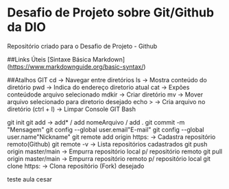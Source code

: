 # Desafio de Projeto sobre Git/Github da DIO
Repositório criado para o Desafio de Projeto - Github

##Links Úteis
[Sintaxe Básica Markdown] (https://www.markdownguide.org/basic-syntax/)

##Atalhos GIT
cd -> Navegar entre diretórios
ls -> Mostra conteúdo do diretório
pwd -> Indica do endereço diretorio atual
cat -> Expões conteúdode arquivo selecionado
mdkir -> Criar diretório
mv -> Mover arquivo selecionado para diretorio desejado
echo > -> Cria arquivo no diretório
(ctrl + l) -> Limpar Console GIT Bash

git init
git add -> add* / add nomeArquivo / add .
git commit -m "Mensagem"
git config --global user.email"E-mail"
git config --global user.name"Nickname"
git remote add origin https: -> Cadastra repositório remoto(Github)
git remote -v -> Lista repositórios cadastrados
git push origin master/main -> Empurra repositório local p/ repositório remoto
git pull origin master/main -> Empurra repositório remoto p/ repositório local
git clone https: -> Clona repositório (Fork) desejado

teste aula cesar
